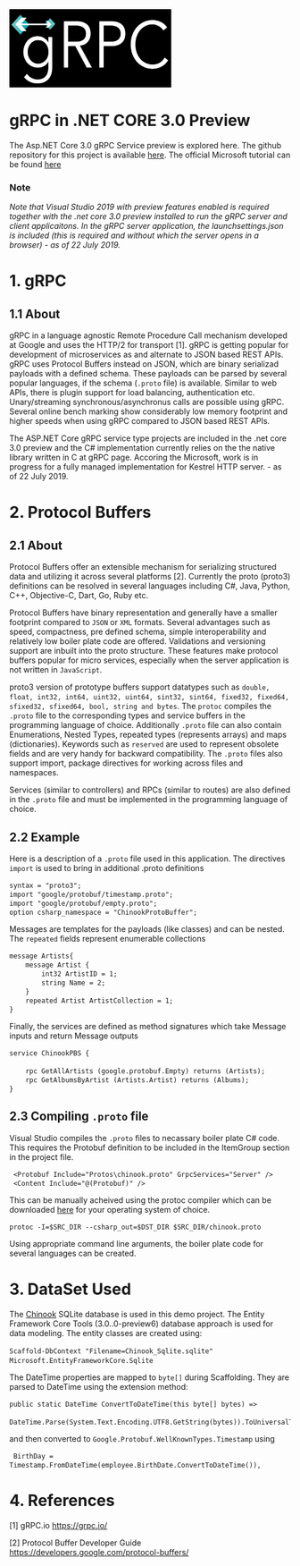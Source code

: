 <img src="grpc-logo-blk.png"  width='290' height='140'>

# gRPC in .NET CORE 3.0 Preview

The Asp.NET Core 3.0 gRPC Service preview is explored here. The github repository for this project is available [here](https://github.com/sekhargullapalli/netcore3.0/tree/master/gRPC). The official Microsoft tutorial can be found [here](https://docs.microsoft.com/en-us/aspnet/core/grpc/?view=aspnetcore-3.0)  

### **Note**
 _Note that Visual Studio 2019 with preview features enabled is required together with the .net core 3.0 preview installed to run the gRPC server and client applicaitons. In the gRPC server application, the launchsettings.json is included (this is required and without which the server opens in a browser) - as of 22 July 2019._ 


# 1. gRPC

## 1.1 About

gRPC in a language agnostic Remote Procedure Call mechanism developed at Google and uses the HTTP/2 for transport [1]. gRPC is getting popular for development of microservices as and alternate to JSON based REST APIs. gRPC uses Protocol Buffers instead on JSON, which are binary serializad payloads with a defined schema. These payloads can be parsed by several popular languages, if the schema (`.proto` file) is available. Similar to web APIs, there is plugin support for load balancing, authentication etc. Unary/streaming synchronous/asynchronus calls are possible using gRPC. Several online bench marking show considerably low memory footprint and higher speeds when using gRPC compared to JSON based REST APIs.

The ASP.NET Core gRPC service type projects are included in the .net core 3.0 preview and the C# implementation currently relies on the the native library written in C at gRPC page. Accoring the Microsoft, work is in progress for a fully managed implementation for Kestrel HTTP server. - as of 22 July 2019.


# 2. Protocol Buffers

## 2.1 About

Protocol Buffers offer an extensible mechanism for serializing structured data and utilizing it across several platforms [2]. Currently the proto (proto3) definitions can be resolved in several languages including C#, Java, Python, C++, Objective-C, Dart, Go, Ruby etc.

Protocol Buffers have binary representation and generally have a smaller footprint compared to `JSON` or `XML` formats. Several advantages such as speed, compactness, pre defined schema, simple interoperability and relatively low boiler plate code are offered. Validations and versioning support are inbuilt into the proto structure. These features make protocol buffers popular for micro services, especially when the server application is not written in `JavaScript`.

proto3 version of prototype buffers support datatypes such as `double, float, int32, int64, uint32, uint64, sint32, sint64, fixed32, fixed64, sfixed32, sfixed64, bool, string and bytes`. The `protoc` compiles the `.proto` file to the corresponding types and service buffers in the programming language of choice. Additionally `.proto` file can also contain Enumerations, Nested Types, repeated types (represents arrays) and maps (dictionaries). Keywords such as `reserved` are used to represent obsolete fields and are very handy for backward compatibility. The `.proto` files also support import, package directives for working across files and namespaces.

Services (similar to controllers) and RPCs (similar to routes) are also defined in the `.proto` file and must be implemented in the programming language of choice.

## 2.2 Example

Here is a description of a `.proto` file used in this application.
The directives `import` is used to bring in additional .proto definitions

```
syntax = "proto3";
import "google/protobuf/timestamp.proto";
import "google/protobuf/empty.proto";
option csharp_namespace = "ChinookProtoBuffer";
```

Messages are templates for the payloads (like classes) and can be nested. The `repeated` fields represent enumerable collections
```
message Artists{
	message Artist {
		int32 ArtistID = 1;
		string Name = 2;	
	}
	repeated Artist ArtistCollection = 1;
}
```
Finally, the services are defined as method signatures which take Message inputs and return Message outputs
```
service ChinookPBS {

	rpc GetAllArtists (google.protobuf.Empty) returns (Artists);
	rpc GetAlbumsByArtist (Artists.Artist) returns (Albums);	
}
```

## 2.3 Compiling `.proto` file
Visual Studio compiles the `.proto` files to necassary boiler plate C# code. This requires the Protobuf definition to be included in the ItemGroup section in the project file.
```
 <Protobuf Include="Protos\chinook.proto" GrpcServices="Server" />
 <Content Include="@(Protobuf)" />
```
This can be manually acheived using the protoc compiler which can be downloaded [here](http://central.maven.org/maven2/com/google/protobuf/protoc/) for your operating system of choice.
```
protoc -I=$SRC_DIR --csharp_out=$DST_DIR $SRC_DIR/chinook.proto
```
Using appropriate command line arguments, the boiler plate code for several languages can be created.


# 3. DataSet Used
The [Chinook](https://github.com/lerocha/chinook-database) SQLite database is used in this demo project. The Entity Framework Core Tools (3.0..0-preview6) database approach is used for data modeling. The entity classes are created using:

`Scaffold-DbContext "Filename=Chinook_Sqlite.sqlite" Microsoft.EntityFrameworkCore.Sqlite`

The DateTime properties are mapped to `byte[]` during Scaffolding. They are parsed to DateTime using the extension method:

```
public static DateTime ConvertToDateTime(this byte[] bytes) =>
            DateTime.Parse(System.Text.Encoding.UTF8.GetString(bytes)).ToUniversalTime();
```
and then converted to `Google.Protobuf.WellKnownTypes.Timestamp` using
```
 BirthDay = Timestamp.FromDateTime(employee.BirthDate.ConvertToDateTime()),
```

# 4. References

[1] gRPC.io https://grpc.io/

[2] Protocol Buffer Developer Guide https://developers.google.com/protocol-buffers/



